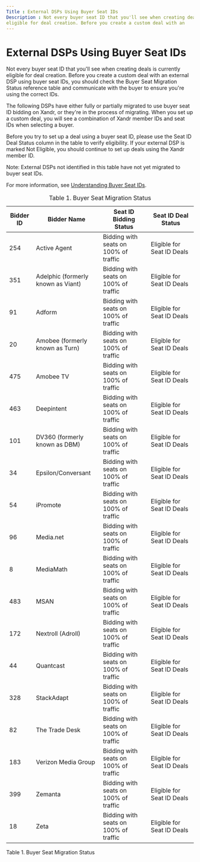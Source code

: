 ```yaml
---
Title : External DSPs Using Buyer Seat IDs
Description : Not every buyer seat ID that you'll see when creating deals is currently
eligible for deal creation. Before you create a custom deal with an
---
```



# External DSPs Using Buyer Seat IDs



Not every buyer seat ID that you'll see when creating deals is currently
eligible for deal creation. Before you create a custom deal with an
external DSP using buyer seat IDs, you should check the Buyer Seat
Migration Status reference table and communicate with the buyer to
ensure you're using the correct IDs.



The following DSPs have either fully or partially migrated to use buyer
seat ID bidding on Xandr, or they're in the
process of migrating. When you set up a custom deal, you will see a
combination of Xandr member IDs and seat IDs
when selecting a buyer.



Before you try to set up a deal using a buyer seat ID, please use the
Seat ID Deal Status column in the table to verify eligibility. If your
external DSP is marked Not Eligible, you should continue to set up deals
using the Xandr member ID.



Note: External DSPs not identified in
this table have not yet migrated to buyer seat IDs.





For more information, see
<a href="understanding-buyer-seat-ids.html" class="xref"
title="Buyer Seat IDs allow external DSPs to use proprietary buyer IDs for the buyers they manage, rather than using a Xandr member ID. If a DSP has implemented this feature, you can choose between member and seat IDs when creating a deal and reporting on buyers.">Understanding
Buyer Seat IDs</a>.







<table id="buyer-seat-migration-status__table_sbc_pfz_jgb"
class="table frame-all">
<caption><span class="table--title-label">Table 1. <span
class="title">Buyer Seat Migration Status</caption>
<colgroup>
<col style="width: 14%" />
<col style="width: 35%" />
<col style="width: 25%" />
<col style="width: 24%" />
</colgroup>
<thead class="thead">
<tr class="header row">
<th id="buyer-seat-migration-status__table_sbc_pfz_jgb__entry__1"
class="entry">Bidder ID</th>
<th id="buyer-seat-migration-status__table_sbc_pfz_jgb__entry__2"
class="entry">Bidder Name</th>
<th id="buyer-seat-migration-status__table_sbc_pfz_jgb__entry__3"
class="entry">Seat ID Bidding Status</th>
<th id="buyer-seat-migration-status__table_sbc_pfz_jgb__entry__4"
class="entry">Seat ID Deal Status</th>
</tr>
</thead>
<tbody class="tbody">
<tr class="odd row">
<td class="entry align-left"
headers="buyer-seat-migration-status__table_sbc_pfz_jgb__entry__1">254</td>
<td class="entry"
headers="buyer-seat-migration-status__table_sbc_pfz_jgb__entry__2">Active
Agent</td>
<td class="entry"
headers="buyer-seat-migration-status__table_sbc_pfz_jgb__entry__3">Bidding
with seats on 100% of traffic</td>
<td class="entry"
headers="buyer-seat-migration-status__table_sbc_pfz_jgb__entry__4">Eligible
for Seat ID Deals</td>
</tr>
<tr class="even row">
<td class="entry align-left"
headers="buyer-seat-migration-status__table_sbc_pfz_jgb__entry__1">351</td>
<td class="entry"
headers="buyer-seat-migration-status__table_sbc_pfz_jgb__entry__2">Adelphic
(formerly known as Viant)</td>
<td class="entry"
headers="buyer-seat-migration-status__table_sbc_pfz_jgb__entry__3">Bidding
with seats on 100% of traffic</td>
<td class="entry"
headers="buyer-seat-migration-status__table_sbc_pfz_jgb__entry__4">Eligible
for Seat ID Deals</td>
</tr>
<tr class="odd row">
<td class="entry align-left"
headers="buyer-seat-migration-status__table_sbc_pfz_jgb__entry__1">91</td>
<td class="entry"
headers="buyer-seat-migration-status__table_sbc_pfz_jgb__entry__2">Adform</td>
<td class="entry"
headers="buyer-seat-migration-status__table_sbc_pfz_jgb__entry__3">Bidding
with seats on 100% of traffic</td>
<td class="entry"
headers="buyer-seat-migration-status__table_sbc_pfz_jgb__entry__4">Eligible
for Seat ID Deals</td>
</tr>
<tr class="even row">
<td class="entry align-left"
headers="buyer-seat-migration-status__table_sbc_pfz_jgb__entry__1">20</td>
<td class="entry"
headers="buyer-seat-migration-status__table_sbc_pfz_jgb__entry__2">Amobee
(formerly known as Turn)</td>
<td class="entry"
headers="buyer-seat-migration-status__table_sbc_pfz_jgb__entry__3">Bidding
with seats on 100% of traffic</td>
<td class="entry"
headers="buyer-seat-migration-status__table_sbc_pfz_jgb__entry__4">Eligible
for Seat ID Deals</td>
</tr>
<tr class="odd row">
<td class="entry align-left"
headers="buyer-seat-migration-status__table_sbc_pfz_jgb__entry__1">475</td>
<td class="entry"
headers="buyer-seat-migration-status__table_sbc_pfz_jgb__entry__2">Amobee
TV</td>
<td class="entry"
headers="buyer-seat-migration-status__table_sbc_pfz_jgb__entry__3">Bidding
with seats on 100% of traffic</td>
<td class="entry"
headers="buyer-seat-migration-status__table_sbc_pfz_jgb__entry__4">Eligible
for Seat ID Deals</td>
</tr>
<tr class="even row">
<td class="entry align-left"
headers="buyer-seat-migration-status__table_sbc_pfz_jgb__entry__1">463</td>
<td class="entry"
headers="buyer-seat-migration-status__table_sbc_pfz_jgb__entry__2">Deepintent</td>
<td class="entry"
headers="buyer-seat-migration-status__table_sbc_pfz_jgb__entry__3">Bidding
with seats on 100% of traffic</td>
<td class="entry"
headers="buyer-seat-migration-status__table_sbc_pfz_jgb__entry__4">Eligible
for Seat ID Deals</td>
</tr>
<tr class="odd row">
<td class="entry align-left"
headers="buyer-seat-migration-status__table_sbc_pfz_jgb__entry__1">101</td>
<td class="entry"
headers="buyer-seat-migration-status__table_sbc_pfz_jgb__entry__2">DV360
(formerly known as DBM)</td>
<td class="entry"
headers="buyer-seat-migration-status__table_sbc_pfz_jgb__entry__3">Bidding
with seats on 100% of traffic</td>
<td class="entry"
headers="buyer-seat-migration-status__table_sbc_pfz_jgb__entry__4">Eligible
for Seat ID Deals</td>
</tr>
<tr class="even row">
<td class="entry align-left"
headers="buyer-seat-migration-status__table_sbc_pfz_jgb__entry__1">34</td>
<td class="entry"
headers="buyer-seat-migration-status__table_sbc_pfz_jgb__entry__2">Epsilon/Conversant</td>
<td class="entry"
headers="buyer-seat-migration-status__table_sbc_pfz_jgb__entry__3">Bidding
with seats on 100% of traffic</td>
<td class="entry"
headers="buyer-seat-migration-status__table_sbc_pfz_jgb__entry__4">Eligible
for Seat ID Deals</td>
</tr>
<tr class="odd row">
<td class="entry align-left"
headers="buyer-seat-migration-status__table_sbc_pfz_jgb__entry__1">54</td>
<td class="entry"
headers="buyer-seat-migration-status__table_sbc_pfz_jgb__entry__2">iPromote</td>
<td class="entry"
headers="buyer-seat-migration-status__table_sbc_pfz_jgb__entry__3">Bidding
with seats on 100% of traffic</td>
<td class="entry"
headers="buyer-seat-migration-status__table_sbc_pfz_jgb__entry__4">Eligible
for Seat ID Deals</td>
</tr>
<tr class="even row">
<td class="entry align-left"
headers="buyer-seat-migration-status__table_sbc_pfz_jgb__entry__1">96</td>
<td class="entry"
headers="buyer-seat-migration-status__table_sbc_pfz_jgb__entry__2">Media.net</td>
<td class="entry"
headers="buyer-seat-migration-status__table_sbc_pfz_jgb__entry__3">Bidding
with seats on 100% of traffic</td>
<td class="entry"
headers="buyer-seat-migration-status__table_sbc_pfz_jgb__entry__4">Eligible
for Seat ID Deals</td>
</tr>
<tr class="odd row">
<td class="entry align-left"
headers="buyer-seat-migration-status__table_sbc_pfz_jgb__entry__1">8</td>
<td class="entry"
headers="buyer-seat-migration-status__table_sbc_pfz_jgb__entry__2">MediaMath</td>
<td class="entry"
headers="buyer-seat-migration-status__table_sbc_pfz_jgb__entry__3">Bidding
with seats on 100% of traffic</td>
<td class="entry"
headers="buyer-seat-migration-status__table_sbc_pfz_jgb__entry__4">Eligible
for Seat ID Deals</td>
</tr>
<tr class="even row">
<td class="entry align-left"
headers="buyer-seat-migration-status__table_sbc_pfz_jgb__entry__1">483</td>
<td class="entry"
headers="buyer-seat-migration-status__table_sbc_pfz_jgb__entry__2">MSAN</td>
<td class="entry"
headers="buyer-seat-migration-status__table_sbc_pfz_jgb__entry__3">Bidding
with seats on 100% of traffic</td>
<td class="entry"
headers="buyer-seat-migration-status__table_sbc_pfz_jgb__entry__4">Eligible
for Seat ID Deals</td>
</tr>
<tr class="odd row">
<td class="entry align-left"
headers="buyer-seat-migration-status__table_sbc_pfz_jgb__entry__1">172</td>
<td class="entry"
headers="buyer-seat-migration-status__table_sbc_pfz_jgb__entry__2">Nextroll
(Adroll)</td>
<td class="entry"
headers="buyer-seat-migration-status__table_sbc_pfz_jgb__entry__3">Bidding
with seats on 100% of traffic</td>
<td class="entry"
headers="buyer-seat-migration-status__table_sbc_pfz_jgb__entry__4">Eligible
for Seat ID Deals</td>
</tr>
<tr class="even row">
<td class="entry align-left"
headers="buyer-seat-migration-status__table_sbc_pfz_jgb__entry__1">44</td>
<td class="entry"
headers="buyer-seat-migration-status__table_sbc_pfz_jgb__entry__2">Quantcast</td>
<td class="entry"
headers="buyer-seat-migration-status__table_sbc_pfz_jgb__entry__3">Bidding
with seats on 100% of traffic</td>
<td class="entry"
headers="buyer-seat-migration-status__table_sbc_pfz_jgb__entry__4">Eligible
for Seat ID Deals</td>
</tr>
<tr class="odd row">
<td class="entry align-left"
headers="buyer-seat-migration-status__table_sbc_pfz_jgb__entry__1">328</td>
<td class="entry"
headers="buyer-seat-migration-status__table_sbc_pfz_jgb__entry__2">StackAdapt</td>
<td class="entry"
headers="buyer-seat-migration-status__table_sbc_pfz_jgb__entry__3">Bidding
with seats on 100% of traffic</td>
<td class="entry"
headers="buyer-seat-migration-status__table_sbc_pfz_jgb__entry__4">Eligible
for Seat ID Deals</td>
</tr>
<tr class="even row">
<td class="entry align-left"
headers="buyer-seat-migration-status__table_sbc_pfz_jgb__entry__1">82</td>
<td class="entry"
headers="buyer-seat-migration-status__table_sbc_pfz_jgb__entry__2">The
Trade Desk</td>
<td class="entry"
headers="buyer-seat-migration-status__table_sbc_pfz_jgb__entry__3">Bidding
with seats on 100% of traffic</td>
<td class="entry"
headers="buyer-seat-migration-status__table_sbc_pfz_jgb__entry__4">Eligible
for Seat ID Deals</td>
</tr>
<tr class="odd row">
<td class="entry align-left"
headers="buyer-seat-migration-status__table_sbc_pfz_jgb__entry__1">183</td>
<td class="entry"
headers="buyer-seat-migration-status__table_sbc_pfz_jgb__entry__2">Verizon
Media Group</td>
<td class="entry"
headers="buyer-seat-migration-status__table_sbc_pfz_jgb__entry__3">Bidding
with seats on 100% of traffic</td>
<td class="entry"
headers="buyer-seat-migration-status__table_sbc_pfz_jgb__entry__4">Eligible
for Seat ID Deals</td>
</tr>
<tr class="even row">
<td class="entry align-left"
headers="buyer-seat-migration-status__table_sbc_pfz_jgb__entry__1">399</td>
<td class="entry"
headers="buyer-seat-migration-status__table_sbc_pfz_jgb__entry__2">Zemanta</td>
<td class="entry"
headers="buyer-seat-migration-status__table_sbc_pfz_jgb__entry__3">Bidding
with seats on 100% of traffic</td>
<td class="entry"
headers="buyer-seat-migration-status__table_sbc_pfz_jgb__entry__4">Eligible
for Seat ID Deals</td>
</tr>
<tr class="odd row">
<td class="entry align-left"
headers="buyer-seat-migration-status__table_sbc_pfz_jgb__entry__1">18</td>
<td class="entry"
headers="buyer-seat-migration-status__table_sbc_pfz_jgb__entry__2">Zeta</td>
<td class="entry"
headers="buyer-seat-migration-status__table_sbc_pfz_jgb__entry__3">Bidding
with seats on 100% of traffic</td>
<td class="entry"
headers="buyer-seat-migration-status__table_sbc_pfz_jgb__entry__4">Eligible
for Seat ID Deals</td>
</tr>
</tbody>
</table>

<span class="table--title-label">Table 1.
<span class="title">Buyer Seat Migration Status









